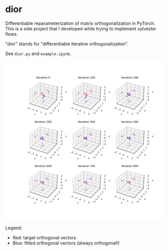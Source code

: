 # dior

Differentiable reparameterization of matrix orthogonalization in PyTorch. This is a side project that I developed while trying to implement sylvester flows.

"dior" stands for "differentiable iterative orthogonalization".

See `dior.py` and `example.ipynb`.

<img src="3d_learning_process.png">

Legend:
- Red: target orthogonal vectors
- Blue: fitted orthogonal vectors (always orthogonal!)
